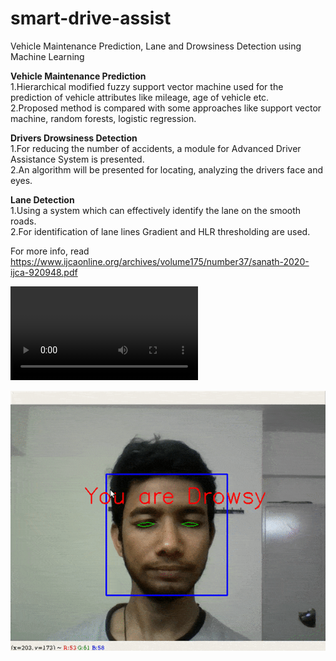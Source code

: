 # smart-drive-assist
Vehicle Maintenance Prediction, Lane and Drowsiness Detection using Machine Learning


**Vehicle Maintenance Prediction**  
1.Hierarchical modified fuzzy support vector machine used for the prediction of vehicle attributes like mileage, age of vehicle etc.  
2.Proposed method is compared with some approaches like support vector machine, random forests, logistic regression.  


**Drivers Drowsiness Detection**  
1.For reducing the number of accidents, a module for Advanced Driver Assistance System is presented.  
2.An algorithm will be presented for locating, analyzing the drivers face and eyes.  


**Lane Detection**  
1.Using a system which can effectively identify the lane on the smooth roads.   
2.For identification of lane lines Gradient and HLR thresholding are used.  

For more info, read https://www.ijcaonline.org/archives/volume175/number37/sanath-2020-ijca-920948.pdf  

![](data/lane-detect.mp4)  

![](data/drowsiness_detector_demo.gif)  
